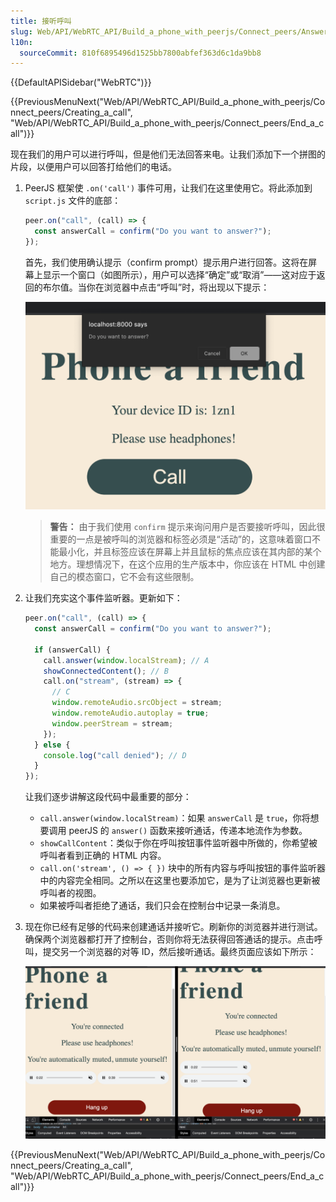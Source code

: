 ```yaml
---
title: 接听呼叫
slug: Web/API/WebRTC_API/Build_a_phone_with_peerjs/Connect_peers/Answer_a_call
l10n:
  sourceCommit: 810f6895496d1525bb7800abfef363d6c1da9bb8
---
```


{{DefaultAPISidebar("WebRTC")}}

{{PreviousMenuNext("Web/API/WebRTC_API/Build_a_phone_with_peerjs/Connect_peers/Creating_a_call", "Web/API/WebRTC_API/Build_a_phone_with_peerjs/Connect_peers/End_a_call")}}

现在我们的用户可以进行呼叫，但是他们无法回答来电。让我们添加下一个拼图的片段，以便用户可以回答打给他们的电话。

1. PeerJS 框架使 `.on('call')` 事件可用，让我们在这里使用它。将此添加到 `script.js` 文件的底部：

   ```js
   peer.on("call", (call) => {
     const answerCall = confirm("Do you want to answer?");
   });
   ```

   首先，我们使用确认提示（confirm prompt）提示用户进行回答。这将在屏幕上显示一个窗口（如图所示），用户可以选择“确定”或“取消”——这对应于返回的布尔值。当你在浏览器中点击“呼叫”时，将出现以下提示：

   ![一个浏览器提示框，内容为“你想回答吗？”，有两个选项：“取消”和“确定”。](confirm_prompt.png)

   > **警告：** 由于我们使用 `confirm` 提示来询问用户是否要接听呼叫，因此很重要的一点是被呼叫的浏览器和标签必须是“活动”的，这意味着窗口不能最小化，并且标签应该在屏幕上并且鼠标的焦点应该在其内部的某个地方。理想情况下，在这个应用的生产版本中，你应该在 HTML 中创建自己的模态窗口，它不会有这些限制。

2. 让我们充实这个事件监听器。更新如下：

   ```js
   peer.on("call", (call) => {
     const answerCall = confirm("Do you want to answer?");

     if (answerCall) {
       call.answer(window.localStream); // A
       showConnectedContent(); // B
       call.on("stream", (stream) => {
         // C
         window.remoteAudio.srcObject = stream;
         window.remoteAudio.autoplay = true;
         window.peerStream = stream;
       });
     } else {
       console.log("call denied"); // D
     }
   });
   ```

   让我们逐步讲解这段代码中最重要的部分：

   - `call.answer(window.localStream)`：如果 `answerCall` 是 `true`，你将想要调用 peerJS 的 `answer()` 函数来接听通话，传递本地流作为参数。
   - `showCallContent`：类似于你在呼叫按钮事件监听器中所做的，你希望被呼叫者看到正确的 HTML 内容。
   - `call.on('stream', () => { })` 块中的所有内容与呼叫按钮的事件监听器中的内容完全相同。之所以在这里也要添加它，是为了让浏览器也更新被呼叫者的视图。
   - 如果被呼叫者拒绝了通话，我们只会在控制台中记录一条消息。

3. 现在你已经有足够的代码来创建通话并接听它。刷新你的浏览器并进行测试。确保两个浏览器都打开了控制台，否则你将无法获得回答通话的提示。点击呼叫，提交另一个浏览器的对等 ID，然后接听通话。最终页面应该如下所示：

   ![两个屏幕并排，都是深奶油色的背景，用深绿色的粗体字显示着“给朋友打电话”。紧接着是“你已连接”的字样，再下方是“请使用耳机！”和“你已自动静音，请取消静音！”。接着是一个大的深红色按钮，上面用与背景相同的深奶油色写着“挂断”。](screens_side_by_side.png)

{{PreviousMenuNext("Web/API/WebRTC_API/Build_a_phone_with_peerjs/Connect_peers/Creating_a_call", "Web/API/WebRTC_API/Build_a_phone_with_peerjs/Connect_peers/End_a_call")}}
